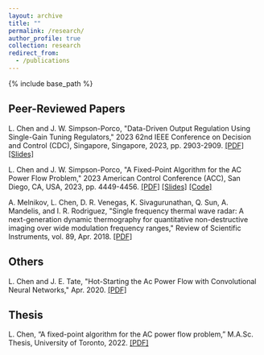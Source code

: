 ```yaml
---
layout: archive
title: ""
permalink: /research/
author_profile: true
collection: research
redirect_from:
  - /publications
---
```


{% include base_path %}

Peer-Reviewed Papers 
-----
L. Chen and J. W. Simpson-Porco, "Data-Driven Output Regulation Using Single-Gain Tuning Regulators," 2023 62nd IEEE Conference on Decision and Control (CDC), Singapore, Singapore, 2023, pp. 2903-2909. [[PDF]](https://www.control.utoronto.ca/~jwsimpson/papers/2023d.pdf) [[Slides]]('http://jchen975.github.io/files/sgtr-slides.pdf') 

L. Chen and J. W. Simpson-Porco, "A Fixed-Point Algorithm for the AC Power Flow Problem," 2023 American Control Conference (ACC), San Diego, CA, USA, 2023, pp. 4449-4456. [[PDF]](https://www.control.utoronto.ca/~jwsimpson/papers/2022g.pdf) [[Slides]]('http://jchen975.github.io/files/fppf-slides.pdf') [[Code]]('https://github.com/jchen975/FPPF-ACC')

A. Melnikov, L. Chen, D. R. Venegas, K. Sivagurunathan, Q. Sun, A. Mandelis, and I. R. Rodriguez, "Single frequency thermal wave radar: A next-generation dynamic thermography for quantitative non-destructive imaging over wide modulation frequency ranges," Review of Scientific Instruments, vol. 89, Apr. 2018. [[PDF]](https://doi.org/10.1063/1.5016339)


Others 
-----
L. Chen and J. E. Tate, "Hot-Starting the Ac Power Flow with Convolutional Neural Networks,"
Apr. 2020. [[PDF]](https://arxiv.org/pdf/2004.09342)


Thesis
-----
L. Chen, “A fixed-point algorithm for the AC power flow problem,” M.A.Sc. Thesis, University of Toronto, 2022. [[PDF]](https://www.control.utoronto.ca/~jwsimpson/thesis/lc-masc.pdf)

